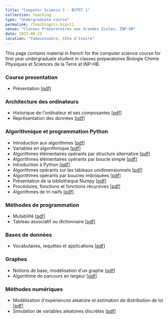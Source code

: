 ```yaml
---
title: "Computer Science 1 - BCPST 1"
collection: teaching
type: "Undergraduate course"
permalink: /teaching/cs-bcpst1
venue: "Classes Préparatoires aux Grandes Ecoles, INP-HB"
date: 2023-08-22
location: "Yamoussoukro, Côte d'Ivoire"
---
```


This page contains material in french for the computer science course for first year undergraduate student in classes préparatoires Biologie Chimie Physiques et Sciences de la Terre at INP-HB.

### Course presentation

- Présentation [[pdf](/files/00_presentation_S1_v2.pdf)]

### Architecture des ordinateurs

- Historique de l'ordinateur et ses composantes [[pdf](/files/01_architecture_des_ordinateurs_S1_v2.pdf)]
- Représentation des données [[pdf](/files/02_architecture_des_ordinateurs_S1_v2.pdf)]

### Algorithmique et programmation Python

- Introduction aux algorithmes [[pdf](/files/03_algorithmique_S1_v2.pdf)]
- Variables en algorithmique [[pdf](/files/04_algorithmique_S1_v2.pdf)]
- Algorithmes élémentaires opérants par structure alternative [[pdf](/files/05_algorithmique_S1_v2.pdf)]
- Algorithmes élémentaires opérants par boucle simple [[pdf](/files/06_algorithmique_S1_v2.pdf)]
- Introduction à Python [[pdf](/files/07_algorithmique_S1_v2.pdf)]
- Algorithmes opérants sur les tableaux unidimensionnels [[pdf](/files/08_algorithmique_S1_v2.pdf)]
- Algorithmes opérants par boucles imbriquées [[pdf](/files/09_algorithmique_S1_v2.pdf)]
- Présentation de la bibliothèque Numpy [[pdf](/files/10_algorithmique_S1_v2.pdf)]
- Procédures, fonctions et fonctions récursives [[pdf](/files/11_algorithmique_S1_v2.pdf)]
- Algorithmes de tri naïfs [[pdf](/files/12_algorithmique_S1_v2.pdf)]

### Méthodes de programmation

- Mutabilité [[pdf](/files/13_methodes_de_programmation_S2_v2.pdf)]
- Tableau associatif ou dictionnaire [[pdf](/files/14_methodes_de_programmation_S2_v2.pdf)]

### Bases de données

- Vocabulaires, requêtes et applications [[pdf](/files/15_base_de_donnees_S2_v2.pdf)]

### Graphes

- Notions de base, modélisation d'un graphe [[pdf](/files/16_graphes_S2_v2.pdf)]
- Algorithme de parcours en largeur [[pdf](/files/17_graphes_S2_v2.pdf)]

### Méthodes numériques

- Modélisation d'expériences aléatoire et estimation de distribution de loi [[pdf](/files/18_methodes_numeriques_S2_v2.pdf)]
- Simulation de variables aléatoires discrètes [[pdf](/files/19_methodes_numeriques_S2_v2.pdf)]

